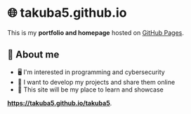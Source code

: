 # 🌐 takuba5.github.io

This is my **portfolio and homepage** hosted on [GitHub Pages](https://pages.github.com/).

## 📖 About me
- 🖥️ I'm interested in programming and cybersecurity
- 🎯 I want to develop my projects and share them online
- 🚀 This site will be my place to learn and showcase

**https://takuba5.github.io/takuba5**.
